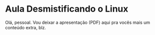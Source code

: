 # Aula Desmistificando o Linux

Olá,  pessoal.
Vou deixar a apresentação (PDF) aqui pra vocês mais um conteúdo extra, blz.
